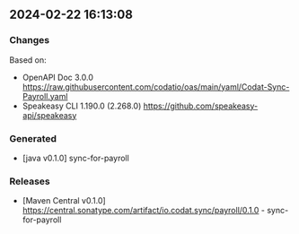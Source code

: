 

## 2024-02-22 16:13:08
### Changes
Based on:
- OpenAPI Doc 3.0.0 https://raw.githubusercontent.com/codatio/oas/main/yaml/Codat-Sync-Payroll.yaml
- Speakeasy CLI 1.190.0 (2.268.0) https://github.com/speakeasy-api/speakeasy
### Generated
- [java v0.1.0] sync-for-payroll
### Releases
- [Maven Central v0.1.0] https://central.sonatype.com/artifact/io.codat.sync/payroll/0.1.0 - sync-for-payroll